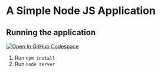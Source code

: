 # A Simple Node JS Application

## Running the application

[![Open In GitHub Codespace](https://github.com/codespaces/badge.svg)](https://github.com/codespaces/rajput-udit/nodejsexample)

1. Run `npm install`
2. Run `node server`


